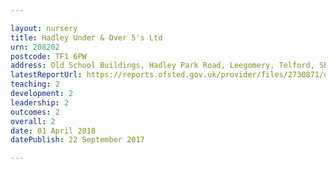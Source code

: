 ```yaml
---

layout: nursery
title: Hadley Under & Over 5's Ltd
urn: 208202
postcode: TF1 6PW
address: Old School Buildings, Hadley Park Road, Leegomery, Telford, Shropshire, TF1 6PW
latestReportUrl: https://reports.ofsted.gov.uk/provider/files/2730871/urn/208202.pdf
teaching: 2
development: 2
leadership: 2
outcomes: 2
overall: 2
date: 01 April 2018 
datePublish: 22 September 2017

---
```

